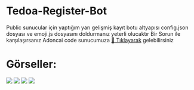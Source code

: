 # Tedoa-Register-Bot
Public sunucular için yaptığım yarı gelişmiş kayıt botu altyapısı config.json dosyası ve emoji.js dosyasını doldurmanız yeterli olucaktır
Bir Sorun ile karşılaşırsanız Adoncai code sunucumuza [🏡 Tıklayarak](https://discord.gg/awJ9U2YWqV) gelebilirsiniz

# Görseller:
<img src="https://cdn.discordapp.com/attachments/860910432130564106/867131189810692096/unknown.png">
<img src="https://cdn.discordapp.com/attachments/860910432130564106/867131486817353749/unknown.png">
<img src="https://cdn.discordapp.com/attachments/860910432130564106/867131955955105842/unknown.png">
<img src="https://cdn.discordapp.com/attachments/860910432130564106/867132098821357588/unknown.png">
